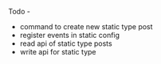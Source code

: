 Todo -

- command to create new static type post
- register events in static config
- read api of static type posts
- write api for static type
